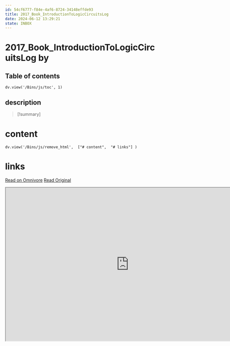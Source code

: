 ```yaml
---
id: 54cf6777-f84e-4af6-8724-34148effde93
title: 2017_Book_IntroductionToLogicCircuitsLog
date: 2024-06-12 13:29:21
state: INBOX
---
```


# 2017_Book_IntroductionToLogicCircuitsLog by 
## Table of contents
```dataviewjs 
dv.view('/Bins/js/toc', 1) 
```


## description
>[!summary] 
> 


# content
```dataviewjs 
dv.view('/Bins/js/remove_html',  ["# content",  "# links"] ) 
```




# links
[Read on Omnivore](https://omnivore.app/me/u-012-f-4-a-4-d-7-a-7-c-46-b-1-9-ce-9-ef-58-c-5-f-0-bc-0-c-2017--1900bfeb84a)
[Read Original](https://omnivore.app/attachments/u/012f4a4d-7a7c-46b1-9ce9-ef58c5f0bc0c/2017_Book_IntroductionToLogicCircuitsLog.pdf)

<iframe src="https://omnivore.app/attachments/u/012f4a4d-7a7c-46b1-9ce9-ef58c5f0bc0c/2017_Book_IntroductionToLogicCircuitsLog.pdf"  width="800" height="500"></iframe>
